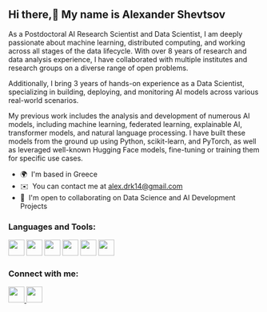 ## Hi there,👋 My name is Alexander Shevtsov

As a Postdoctoral AI Research Scientist and Data Scientist, I am deeply passionate about machine learning, distributed computing, and working across all stages of the data lifecycle. With over 8 years of research and data analysis experience, I have collaborated with multiple institutes and research groups on a diverse range of open problems.

Additionally, I bring 3 years of hands-on experience as a Data Scientist, specializing in building, deploying, and monitoring AI models across various real-world scenarios.

My previous work includes the analysis and development of numerous AI models, including machine learning, federated learning, explainable AI, transformer models, and natural language processing. I have built these models from the ground up using Python, scikit-learn, and PyTorch, as well as leveraged well-known Hugging Face models, fine-tuning or training them for specific use cases.


*   🌍  I'm based in Greece
*   ✉️  You can contact me at [alex.drk14@gmail.com](mailto:alex.drk14@gmail.com)
*   🤝  I'm open to collaborating on Data Science and AI Development Projects


### Languages and Tools:
 <p align="left">
  <img height=32 src="https://cdn.jsdelivr.net/gh/devicons/devicon/icons/python/python-original.svg" />
  <img height=32 src="https://cdn.jsdelivr.net/gh/devicons/devicon/icons/pytorch/pytorch-original.svg" />
  <img height=32 src="https://cdn.jsdelivr.net/gh/devicons/devicon/icons/tensorflow/tensorflow-original.svg" />
  <img height=32 src="https://huggingface.co/front/assets/huggingface_logo.svg" />
  <img height=32 src="https://cdn.jsdelivr.net/gh/devicons/devicon/icons/bash/bash-original.svg" />
  <img height=32 src="https://cdn.jsdelivr.net/gh/devicons/devicon/icons/linux/linux-original.svg" />
  
</p>
                   
### Connect with me:

 <p align="left">
      <a href="https://github.com/alexdrk14" target="_blank" rel="noreferrer">
      <picture>
      <source media="(prefers-color-scheme: dark)" srcset="https://raw.githubusercontent.com/danielcranney/readme-generator/main/public/icons/socials/github-dark.svg" />
      <source media="(prefers-color-scheme: light)" srcset="https://raw.githubusercontent.com/danielcranney/readme-generator/main/public/icons/socials/github.svg" />
      <img src="https://raw.githubusercontent.com/danielcranney/readme-generator/main/public/icons/socials/github.svg" width="32" height="32" />
      </picture>
      </a>
      <a href="https://www.linkedin.com/in/alexandershevtsov/" target="_blank" rel="noreferrer">
      <picture>
      <source media="(prefers-color-scheme: dark)" srcset="https://raw.githubusercontent.com/danielcranney/readme-generator/main/public/icons/socials/linkedin-dark.svg" />
      <source media="(prefers-color-scheme: light)" srcset="https://raw.githubusercontent.com/danielcranney/readme-generator/main/public/icons/socials/linkedin.svg" />
      <img src="https://raw.githubusercontent.com/danielcranney/readme-generator/main/public/icons/socials/linkedin.svg" width="32" height="32" />
      </picture>
      </a>
 </p>
